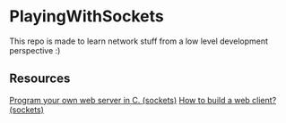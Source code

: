# PlayingWithSockets
This repo is made to learn network stuff from a low level development perspective :)
## Resources
[Program your own web server in C. (sockets)](https://www.youtube.com/watch?v=esXw4bdaZkc&t=24s)
[How to build a web client? (sockets)](https://www.youtube.com/watch?v=bdIiTxtMaKA&t=164s)
